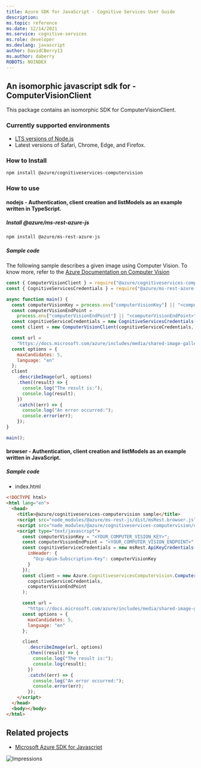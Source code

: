 ```yaml
---
title: Azure SDK for JavaScript - Cognitive Services User Guide
description: 
ms.topic: reference
ms.date: 12/14/2021
ms.service: cognitive-services
ms.role: developer
ms.devlang: javascript
author: DavidCBerry13
ms.author: daberry
ROBOTS: NOINDEX
---
```

## An isomorphic javascript sdk for - ComputerVisionClient

This package contains an isomorphic SDK for ComputerVisionClient.

### Currently supported environments

- [LTS versions of Node.js](https://nodejs.org/about/releases/)
- Latest versions of Safari, Chrome, Edge, and Firefox.

### How to Install

```bash
npm install @azure/cognitiveservices-computervision
```

### How to use

#### nodejs - Authentication, client creation and listModels as an example written in TypeScript.

##### Install @azure/ms-rest-azure-js

```bash
npm install @azure/ms-rest-azure-js
```

##### Sample code
The following sample describes a given image using Computer Vision. To know more, refer to the [Azure Documentation on Computer Vision](https://docs.microsoft.com/azure/cognitive-services/computer-vision/home)

```javascript
const { ComputerVisionClient } = require("@azure/cognitiveservices-computervision");
const { CognitiveServicesCredentials } = require("@azure/ms-rest-azure-js");

async function main() {
  const computerVisionKey = process.env["computerVisionKey"] || "<computerVisionKey>";
  const computerVisionEndPoint =
    process.env["computerVisionEndPoint"] || "<computerVisionEndPoint>";
  const cognitiveServiceCredentials = new CognitiveServicesCredentials(computerVisionKey);
  const client = new ComputerVisionClient(cognitiveServiceCredentials, computerVisionEndPoint);

  const url =
    "https://docs.microsoft.com/azure/includes/media/shared-image-galleries/shared-image-gallery.png";
  const options = {
    maxCandidates: 5,
    language: "en"
  };
  client
    .describeImage(url, options)
    .then((result) => {
      console.log("The result is:");
      console.log(result);
    })
    .catch((err) => {
      console.log("An error occurred:");
      console.error(err);
    });
}

main();
```

#### browser - Authentication, client creation and listModels as an example written in JavaScript.

##### Sample code

- index.html

```html
<!DOCTYPE html>
<html lang="en">
  <head>
    <title>@azure/cognitiveservices-computervision sample</title>
    <script src="node_modules/@azure/ms-rest-js/dist/msRest.browser.js"></script>
    <script src="node_modules/@azure/cognitiveservices-computervision/dist/cognitiveservices-computervision.js"></script>
    <script type="text/javascript">
      const computerVisionKey = "<YOUR_COMPUTER_VISION_KEY>";
      const computerVisionEndPoint = "<YOUR_COMPUTER_VISION_ENDPOINT>";
      const cognitiveServiceCredentials = new msRest.ApiKeyCredentials({
        inHeader: {
          "Ocp-Apim-Subscription-Key": computerVisionKey
        }
      });
      const client = new Azure.CognitiveservicesComputervision.ComputerVisionClient(
        cognitiveServiceCredentials,
        computerVisionEndPoint
      );

      const url =
        "https://docs.microsoft.com/azure/includes/media/shared-image-galleries/shared-image-gallery.png";
      const options = {
        maxCandidates: 5,
        language: "en"
      };

      client
        .describeImage(url, options)
        .then((result) => {
          console.log("The result is:");
          console.log(result);
        })
        .catch((err) => {
          console.log("An error occurred:");
          console.error(err);
        });
    </script>
  </head>
  <body></body>
</html>
```

## Related projects

- [Microsoft Azure SDK for Javascript](https://github.com/Azure/azure-sdk-for-js)

![Impressions](https://azure-sdk-impressions.azurewebsites.net/api/impressions/azure-sdk-for-js%2Fsdk%2Fcognitiveservices%2Fcognitiveservices-computervision%2FREADME.png)
